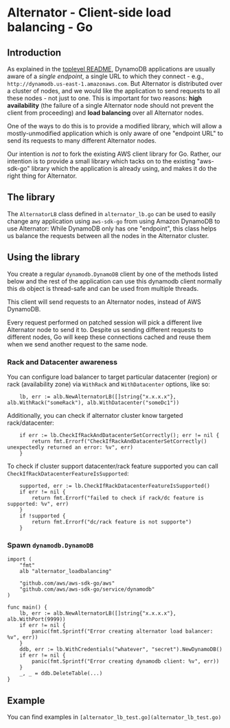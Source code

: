# Alternator - Client-side load balancing - Go

## Introduction

As explained in the [toplevel README](../../README.md), DynamoDB applications
are usually aware of a _single endpoint_, a single URL to which they
connect - e.g., `http://dynamodb.us-east-1.amazonaws.com`. But Alternator
is distributed over a cluster of nodes, and we would like the application to
send requests to all these nodes - not just to one. This is important for two
reasons: **high availability** (the failure of a single Alternator node should
not prevent the client from proceeding) and **load balancing** over all
Alternator nodes.

One of the ways to do this is to provide a modified library, which will
allow a mostly-unmodified application which is only aware of one
"endpoint URL" to send its requests to many different Alternator nodes.

Our intention is _not_ to fork the existing AWS client library for Go.
Rather, our intention is to provide a small library which tacks on to
the existing "aws-sdk-go" library which the application is already using,
and makes it do the right thing for Alternator.

## The library

The `AlternatorLB` class defined in `alternator_lb.go` can be used to
easily change any application using `aws-sdk-go` from using Amazon DynamoDB
to use Alternator: While DynamoDB only has one "endpoint", this class helps
us balance the requests between all the nodes in the Alternator cluster.

## Using the library

You create a regular `dynamodb.DynamoDB` client by one of the methods listed below and 
the rest of the application can use this dynamodb client normally
this `db` object is thread-safe and can be used from multiple threads.

This client will send requests to an Alternator nodes, instead of AWS DynamoDB.

Every request performed on patched session will pick a different live
Alternator node to send it to. Despite us sending different requests
to different nodes, Go will keep these connections cached and reuse them
when we send another request to the same node.

### Rack and Datacenter awareness

You can configure load balancer to target particular datacenter (region) or rack (availability zone) via `WithRack` and `WithDatacenter` options, like so:
```golang
    lb, err := alb.NewAlternatorLB([]string{"x.x.x.x"}, alb.WithRack("someRack"), alb.WithDatacenter("someDc1"))
```

Additionally, you can check if alternator cluster know targeted rack/datacenter:
```golang
	if err := lb.CheckIfRackAndDatacenterSetCorrectly(); err != nil {
		return fmt.Errorf("CheckIfRackAndDatacenterSetCorrectly() unexpectedly returned an error: %v", err)
	}
```

To check if cluster support datacenter/rack feature supported you can call `CheckIfRackDatacenterFeatureIsSupported`:
```golang
    supported, err := lb.CheckIfRackDatacenterFeatureIsSupported()
	if err != nil {
		return fmt.Errorf("failed to check if rack/dc feature is supported: %v", err)
	}
	if !supported {
        return fmt.Errorf("dc/rack feature is not supporte")	
    }
```

### Spawn `dynamodb.DynamoDB`

```golang
import (
	"fmt"
    alb "alternator_loadbalancing"

    "github.com/aws/aws-sdk-go/aws"
    "github.com/aws/aws-sdk-go/service/dynamodb"
)

func main() {
    lb, err := alb.NewAlternatorLB([]string{"x.x.x.x"}, alb.WithPort(9999))
    if err != nil {
        panic(fmt.Sprintf("Error creating alternator load balancer: %v", err))
    }
    ddb, err := lb.WithCredentials("whatever", "secret").NewDynamoDB()
    if err != nil {
        panic(fmt.Sprintf("Error creating dynamodb client: %v", err))
    }
    _, _ = ddb.DeleteTable(...)
}
```

## Example

You can find examples in `[alternator_lb_test.go](alternator_lb_test.go)`